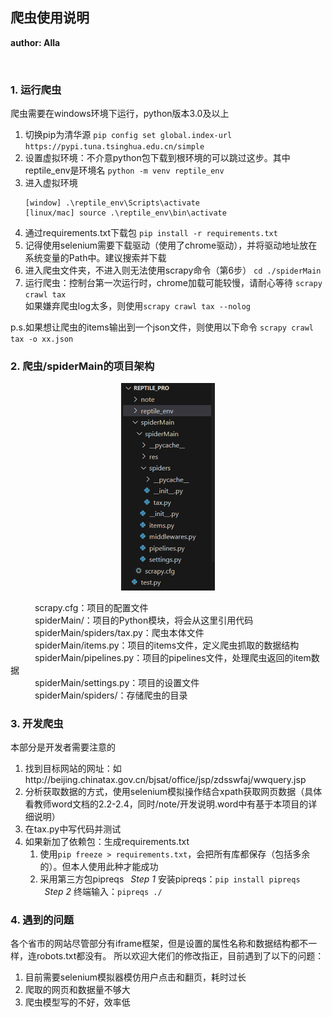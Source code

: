 ## 爬虫使用说明

**author: Alla**

<br/>

### 1. 运行爬虫
爬虫需要在windows环境下运行，python版本3.0及以上

1. 切换pip为清华源
`pip config set global.index-url https://pypi.tuna.tsinghua.edu.cn/simple`
2. 设置虚拟环境：不介意python包下载到根环境的可以跳过这步。其中reptile_env是环境名
`python -m venv reptile_env`
3. 进入虚拟环境
    ```
    [window] .\reptile_env\Scripts\activate
    [linux/mac] source .\reptile_env\bin\activate
    ```
4. 通过requirements.txt下载包
`pip install -r requirements.txt`
5. 记得使用selenium需要下载驱动（使用了chrome驱动），并将驱动地址放在系统变量的Path中。建议搜索并下载
6. 进入爬虫文件夹，不进入则无法使用scrapy命令（第6步）
`cd ./spiderMain`
7. 运行爬虫：控制台第一次运行时，chrome加载可能较慢，请耐心等待
`scrapy crawl tax` <br/>
如果嫌弃爬虫log太多，则使用`scrapy crawl tax --nolog`
 
p.s.如果想让爬虫的items输出到一个json文件，则使用以下命令
`scrapy crawl tax -o xx.json`

### 2. 爬虫/spiderMain的项目架构
<div align=center><img src="./stucture.png" style="width:150px;"/></div>

&emsp;&emsp;&ensp; scrapy.cfg：项目的配置文件 <br/>
&emsp;&emsp;&ensp; spiderMain/：项目的Python模块，将会从这里引用代码 <br/>
&emsp;&emsp;&ensp; spiderMain/spiders/tax.py：爬虫本体文件 <br/>
&emsp;&emsp;&ensp; spiderMain/items.py：项目的items文件，定义爬虫抓取的数据结构 <br/>
&emsp;&emsp;&ensp; spiderMain/pipelines.py：项目的pipelines文件，处理爬虫返回的item数据 <br/>
&emsp;&emsp;&ensp; spiderMain/settings.py：项目的设置文件 <br/>
&emsp;&emsp;&ensp; spiderMain/spiders/：存储爬虫的目录 <br/>

### 3. 开发爬虫
本部分是开发者需要注意的
1. 找到目标网站的网址：如http://beijing.chinatax.gov.cn/bjsat/office/jsp/zdsswfaj/wwquery.jsp
2. 分析获取数据的方式，使用selenium模拟操作结合xpath获取网页数据（具体看教师word文档的2.2-2.4，同时/note/开发说明.word中有基于本项目的详细说明）
3. 在tax.py中写代码并测试
4. 如果新加了依赖包：生成requirements.txt
   1. 使用`pip freeze > requirements.txt`，会把所有库都保存（包括多余的）。但本人使用此种才能成功
   2. 采用第三方包pipreqs
&ensp;*Step 1* 安装pipreqs：`pip install pipreqs` <br/>
&ensp;*Step 2* 终端输入：`pipreqs ./`

### 4. 遇到的问题
各个省市的网站尽管部分有iframe框架，但是设置的属性名称和数据结构都不一样，连robots.txt都没有。
所以欢迎大佬们的修改指正，目前遇到了以下的问题：
1. 目前需要selenium模拟器模仿用户点击和翻页，耗时过长
2. 爬取的网页和数据量不够大
3. 爬虫模型写的不好，效率低
